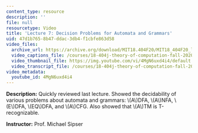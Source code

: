 ```yaml
---
content_type: resource
description: ''
file: null
resourcetype: Video
title: 'Lecture 7: Decision Problems for Automata and Grammars'
uid: 47d1b765-8b47-ddac-3db4-f1cbfe863d58
video_files:
  archive_url: https://archive.org/download/MIT18.404F20/MIT18_404F20_lec07_300k.mp4
  video_captions_file: /courses/18-404j-theory-of-computation-fall-2020/ac60581cbf3050d787d66c6473461278_4MgN6uxd4i4.vtt
  video_thumbnail_file: https://img.youtube.com/vi/4MgN6uxd4i4/default.jpg
  video_transcript_file: /courses/18-404j-theory-of-computation-fall-2020/1b34887be491d500d385f8fb88eb20f0_4MgN6uxd4i4.pdf
video_metadata:
  youtube_id: 4MgN6uxd4i4
---
```


**Description:** Quickly reviewed last lecture. Showed the decidability of various problems about automata and grammars: \\(A\\)DFA, \\(A\\)NFA, \\(E\\)DFA, \\(EQ\\)DFA, and \\(A\\)CFG. Also showed that \\(A\\)TM is T-recognizable.

**Instructor:** Prof. Michael Sipser